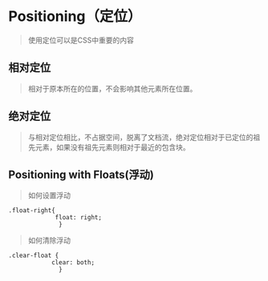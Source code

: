 # Positioning（定位）
>使用定位可以是CSS中重要的内容

## 相对定位
>相对于原本所在的位置，不会影响其他元素所在位置。


## 绝对定位
>与相对定位相比，不占据空间，脱离了文档流，绝对定位相对于已定位的祖先元素，如果没有祖先元素则相对于最近的包含块。

## Positioning with Floats(浮动)
>如何设置浮动

    .float-right{
  	             float: right;
                  }
    
>如何清除浮动

    .clear-float {
  	            clear: both;
                  }



